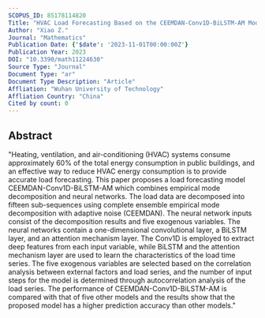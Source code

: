 ```yaml
---
SCOPUS_ID: 85178114820
Title: "HVAC Load Forecasting Based on the CEEMDAN-Conv1D-BiLSTM-AM Model"
Author: "Xiao Z."
Journal: "Mathematics"
Publication Date: {'$date': '2023-11-01T00:00:00Z'}
Publication Year: 2023
DOI: "10.3390/math11224630"
Source Type: "Journal"
Document Type: "ar"
Document Type Description: "Article"
Affliation: "Wuhan University of Technology"
Affliation Country: "China"
Cited by count: 0
---
```


## Abstract
"Heating, ventilation, and air-conditioning (HVAC) systems consume approximately 60% of the total energy consumption in public buildings, and an effective way to reduce HVAC energy consumption is to provide accurate load forecasting. This paper proposes a load forecasting model CEEMDAN-Conv1D-BiLSTM-AM which combines empirical mode decomposition and neural networks. The load data are decomposed into fifteen sub-sequences using complete ensemble empirical mode decomposition with adaptive noise (CEEMDAN). The neural network inputs consist of the decomposition results and five exogenous variables. The neural networks contain a one-dimensional convolutional layer, a BiLSTM layer, and an attention mechanism layer. The Conv1D is employed to extract deep features from each input variable, while BiLSTM and the attention mechanism layer are used to learn the characteristics of the load time series. The five exogenous variables are selected based on the correlation analysis between external factors and load series, and the number of input steps for the model is determined through autocorrelation analysis of the load series. The performance of CEEMDAN-Conv1D-BiLSTM-AM is compared with that of five other models and the results show that the proposed model has a higher prediction accuracy than other models."

